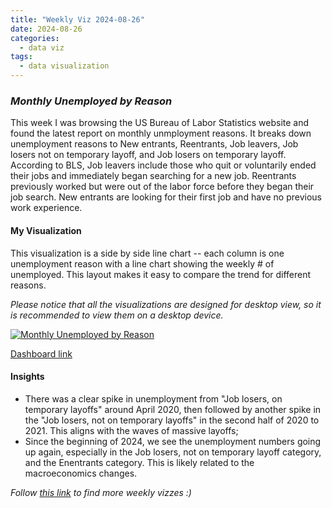 ```yaml
---
title: "Weekly Viz 2024-08-26"
date: 2024-08-26
categories:
  - data viz
tags:
  - data visualization
---
```


### *Monthly Unemployed by Reason*

This week I was browsing the US Bureau of Labor Statistics website and found the latest report on monthly unmployment reasons. It breaks down unemployment reasons to New entrants, Reentrants, Job leavers, Job losers not on temporary layoff, and Job losers on temporary layoff. According to BLS, Job leavers include those who quit or voluntarily ended their jobs and immediately began searching for a new job. Reentrants previously worked but were out of the labor force before they began their job search. New entrants are looking for their first job and have no previous work experience.  

#### My Visualization

This visualization is a side by side line chart -- each column is one unemployment reason with a line chart showing the weekly # of unemployed. This layout makes it easy to compare the trend for different reasons.  

*Please notice that all the visualizations are designed for desktop view, so it is recommended to view them on a desktop device.*  

<div class='tableauPlaceholder' id='viz1724644997384' style='position: relative'>
  <noscript><a href='#'>
    <img alt='Monthly Unemployed by Reason ' src='https:&#47;&#47;public.tableau.com&#47;static&#47;images&#47;20&#47;20240826MonthlyUnemployedbyReason&#47;MonthlyUnemployedbyReason&#47;1_rss.png' style='border: none' />
  </a></noscript>
  <object class='tableauViz'  style='display:none;'>
    <param name='host_url' value='https%3A%2F%2Fpublic.tableau.com%2F' />
    <param name='embed_code_version' value='3' />
    <param name='site_root' value='' />
    <param name='name' value='20240826MonthlyUnemployedbyReason&#47;MonthlyUnemployedbyReason' />
    <param name='tabs' value='no' />
    <param name='toolbar' value='yes' />
    <param name='static_image' value='https:&#47;&#47;public.tableau.com&#47;static&#47;images&#47;20&#47;20240826MonthlyUnemployedbyReason&#47;MonthlyUnemployedbyReason&#47;1.png' />
    <param name='animate_transition' value='yes' />
    <param name='display_static_image' value='yes' />
    <param name='display_spinner' value='yes' />
    <param name='display_overlay' value='yes' />
    <param name='display_count' value='yes' />
    <param name='language' value='en-US' />
    <param name='filter' value='publish=yes' />
  </object></div>          
  <script type='text/javascript'>         
    var divElement = document.getElementById('viz1724644997384');  
    var vizElement = divElement.getElementsByTagName('object')[0];           
    if ( divElement.offsetWidth > 800 ) { vizElement.style.width='800px';vizElement.style.height='627px';} else if ( divElement.offsetWidth > 500 ) { vizElement.style.width='800px';vizElement.style.height='627px';} else { vizElement.style.width='100%';vizElement.style.height='727px';}      
    var scriptElement = document.createElement('script');    
    scriptElement.src = 'https://public.tableau.com/javascripts/api/viz_v1.js';            
    vizElement.parentNode.insertBefore(scriptElement, vizElement);             
  </script>

[Dashboard link](https://public.tableau.com/views/20240826MonthlyUnemployedbyReason/MonthlyUnemployedbyReason?:language=en-US&publish=yes&:sid=&:redirect=auth&:display_count=n&:origin=viz_share_link)
  
#### Insights
* There was a clear spike in unemployment from "Job losers, on temporary layoffs" around April 2020, then followed by another spike in the "Job losers, not on temporary layoffs" in the second half of 2020 to 2021. This aligns with the waves of massive layoffs;
* Since the beginning of 2024, we see the unemployment numbers going up again, especially in the Job losers, not on temporary layoff category, and the Enentrants category. This is likely related to the macroeconomics changes.  
  
*Follow [this link](https://yudong-94.github.io/personal-website/project/WeeklyViz2024/) to find more weekly vizzes :)*
